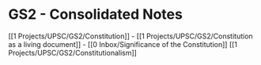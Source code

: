 # GS2 - Consolidated Notes

[[1 Projects/UPSC/GS2/Constitution]]
	- [[1 Projects/UPSC/GS2/Constitution as a living document]]
	- [[0 Inbox/Significance of the Constitution]]
[[1 Projects/UPSC/GS2/Constitutionalism]]

